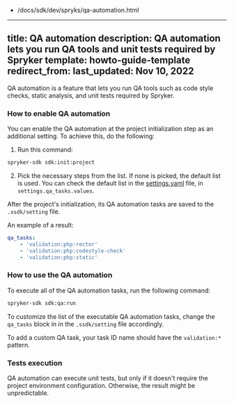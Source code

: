   - /docs/sdk/dev/spryks/qa-automation.html
---
title: QA automation
description: QA automation lets you run QA tools and unit tests required by Spryker
template: howto-guide-template
redirect_from:
last_updated: Nov 10, 2022
---

QA automation is a feature that lets you run QA tools such as code style checks, static analysis, and unit tests required by Spryker.

### How to enable QA automation

You can enable the QA automation at the project initialization step as an additional setting. To achieve this, do the following:

1. Run this command:
   
```bash
spryker-sdk sdk:init:project
```
2. Pick the necessary steps from the list. If none is picked, the default list is used. You can check the default list in the [settings.yaml](https://github.com/spryker-sdk/sdk/blob/d6cac0ec997ea3ef067f8af07b8b375f96632a4f/src/Extension/Resources/config/setting/settings.yaml) file, in `settings.qa_tasks.values`.
   
After the project's initialization, its QA automation tasks are saved to the `.ssdk/setting` file.

An example of a result:

```yaml
qa_tasks:
    - 'validation:php:rector'
    - 'validation:php:codestyle-check'
    - 'validation:php:static'
```

### How to use the QA automation

To execute all of the QA automation tasks, run the following command:

```bash
spryker-sdk sdk:qa:run
```

To customize the list of the executable QA automation tasks, change the `qa_tasks` block in in the `.ssdk/setting` file accordingly.

To add a custom QA task, your task ID name should have the `validation:*` pattern.

### Tests execution

QA automation can execute unit tests, but only if it doesn't require the project environment configuration. Otherwise, the result might be unpredictable.
